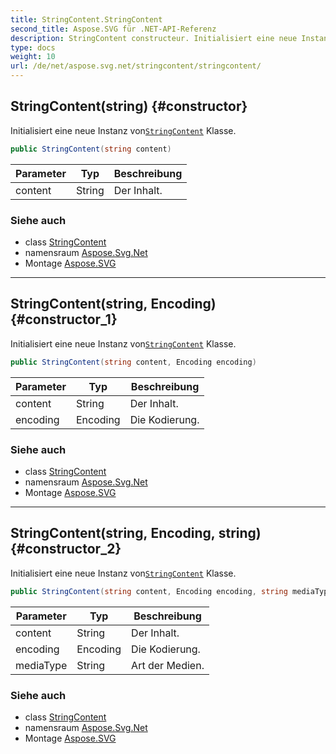 ```yaml
---
title: StringContent.StringContent
second_title: Aspose.SVG für .NET-API-Referenz
description: StringContent constructeur. Initialisiert eine neue Instanz vonStringContent Klasse.
type: docs
weight: 10
url: /de/net/aspose.svg.net/stringcontent/stringcontent/
---
```

## StringContent(string) {#constructor}

Initialisiert eine neue Instanz von[`StringContent`](../) Klasse.

```csharp
public StringContent(string content)
```

| Parameter | Typ | Beschreibung |
| --- | --- | --- |
| content | String | Der Inhalt. |

### Siehe auch

* class [StringContent](../)
* namensraum [Aspose.Svg.Net](../../stringcontent/)
* Montage [Aspose.SVG](../../../)

---

## StringContent(string, Encoding) {#constructor_1}

Initialisiert eine neue Instanz von[`StringContent`](../) Klasse.

```csharp
public StringContent(string content, Encoding encoding)
```

| Parameter | Typ | Beschreibung |
| --- | --- | --- |
| content | String | Der Inhalt. |
| encoding | Encoding | Die Kodierung. |

### Siehe auch

* class [StringContent](../)
* namensraum [Aspose.Svg.Net](../../stringcontent/)
* Montage [Aspose.SVG](../../../)

---

## StringContent(string, Encoding, string) {#constructor_2}

Initialisiert eine neue Instanz von[`StringContent`](../) Klasse.

```csharp
public StringContent(string content, Encoding encoding, string mediaType)
```

| Parameter | Typ | Beschreibung |
| --- | --- | --- |
| content | String | Der Inhalt. |
| encoding | Encoding | Die Kodierung. |
| mediaType | String | Art der Medien. |

### Siehe auch

* class [StringContent](../)
* namensraum [Aspose.Svg.Net](../../stringcontent/)
* Montage [Aspose.SVG](../../../)


